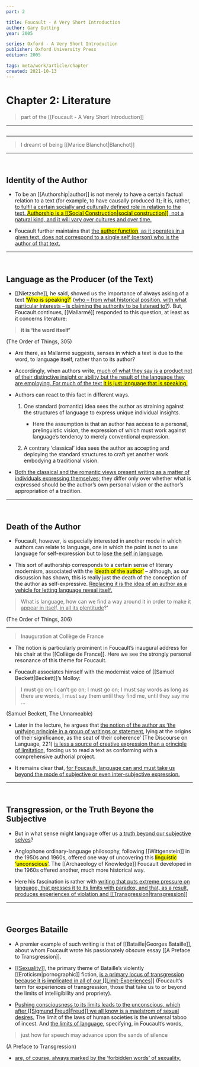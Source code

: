 ```yaml
---
part: 2

title: Foucault - A Very Short Introduction
author: Gary Gutting
year: 2005

series: Oxford - A Very Short Introduction
publisher: Oxford University Press
edition: 2005

tags: meta/work/article/chapter
created: 2021-10-13
---
```


# Chapter 2: Literature
> part of the [[Foucault - A Very Short Introduction]]

---

```toc
```

---

> <span class="quote-en">I dreamt of being [[Marice Blanchot|Blanchot]]</span>

---

<br>

## Identity of the Author

-  To be an [[Authorship|author]] is not merely to have a certain factual relation to a text (for example, to have causally produced it); it is, rather, <u>to fulfil a certain socially and culturally defined role in relation to the text. <mark>Authorship is a [[Social Construction|social construction]]</mark>, not a natural kind, and it will vary over cultures and over time.</u>

-  Foucault further maintains that <u>the <mark>author function</mark>, as it operates in a given text, does not correspond to a single self (person) who is the author of that text.</u>

---

<br>

## Language as the Producer (of the Text)

-  [[Nietzsche]], he said, showed us the importance of always asking of a text <mark>‘Who is speaking?’</mark> (<u>who – from what historical position, with what particular interests – is claiming the authority to be listened to?</u>). But, Foucault continues, [[Mallarmé]] responded to this question, at least as it concerns literature: 

> <span class="quote-en">**it is ‘the word itself’** </span>

<p class="close">
	(<span class="title">The Order of Things</span>, 305)
</p>

-  Are there, as Mallarmé suggests, senses in which a text is due to the word, to language itself, rather than to its author?

-  Accordingly, when authors write, <u>much of what they say is a product not of their distinctive insight or ability but the result of the language they are employing. For much of the text <mark>it is just language that is speaking.</mark></u>

-  Authors can react to this fact in different ways. 

	1. One standard (romantic) idea sees the author as straining against the structures of language to express unique individual insights.

		- Here the assumption is that an author has access to a personal, prelinguistic vision, the expression of which must work against language’s tendency to merely conventional expression. 
		
	2. A contrary ‘classical’ idea sees the author as accepting and deploying the standard structures to craft yet another work embodying a traditional vision.

- <u>Both the classical and the romantic views present writing as a matter of individuals expressing themselves;</u> they differ only over whether what is expressed should be the author’s own personal vision or the author’s appropriation of a tradition.

---

<br>

## Death of the Author

-  Foucault, however, is especially interested in another mode in which authors can relate to language, one in which the point is not to use language for self-expression but to <u>lose the self in language</u>.

-  This sort of authorship corresponds to a certain sense of literary modernism, associated with the <mark>‘death of the author’</mark> – although, as our discussion has shown, this is really just the death of the conception of the author as self-expressive. <u>Replacing it is the idea of an author as a vehicle for letting language reveal itself.</u>

 
> <span class="quote-en">What is language, how can we find a way around it in order to make it <u>appear in itself, in all its plentitude</u>?’</span>

<p class="close">
	(<span class="title">The Order of Things</span>, 306)
</p>

---

> Inauguration at Collège de France

-  The notion is particularly prominent in Foucault’s inaugural address for his chair at the [[Collège de France]]. Here we see the strongly personal resonance of this theme for Foucault.

-  Foucault associates himself with the modernist voice of [[Samuel Beckett|Beckett]]’s Molloy:

> <span class="quote-en">I must go on; I can’t go on; I must go on; I must say words as long as there are words, I must say them until they find me, until they say me …</span>

<p class="close">
	(Samuel Beckett, <span class="title">The Unnameable</span>)
</p>


-  Later in the lecture, he argues that <u>the notion of the author as ‘the unifying principle in a group of writings or statement</u>, lying at the origins of their significance, as the seat of their coherence’ (<span class="title">The Discourse on Language</span>, 221) <u>is less a source of creative expression than a principle of limitation</u>, forcing us to read a text as conforming with a comprehensive authorial project.

-  It remains clear that, <u>for Foucault, language can and must take us beyond the mode of subjective or even inter-subjective expression.</u>

---

<br>

## Transgression, or the Truth Beyone the Subjective

-  But in what sense might language offer us <u>a truth beyond our subjective selves</u>?

-  Anglophone ordinary-language philosophy, following [[Wittgenstein]] in the 1950s and 1960s, offered one way of uncovering this <mark>linguistic ‘unconscious’</mark>. The [[Archaeology of Knowledge]] Foucault developed in the 1960s offered another, much more historical way.

-  Here his fascination is rather with <u>writing that puts extreme pressure on language, that presses it to its limits with paradox, and that, as a result, produces experiences of violation and [[Transgression|transgression]]</u>

---

<br>

## Georges Bataille

-  A premier example of such writing is that of [[Bataille|Georges Bataille]], about whom Foucault wrote his passionately obscure essay [[A Preface to Transgression]].

-  <u>[[Sexuality]]</u>, the primary theme of Bataille’s violently [[Eroticism|pornographic]] fiction, <u>is a primary locus of transgression because it is implicated in all of our [[Limit-Experiences]]</u> (Foucault’s term for experiences of transgression, those that take us to or beyond the limits of intelligibility and propriety).

-  <u>Pushing consciousness to its limits leads to the unconscious, which after [[Sigmund Freud|Freud]] we all know is a maelstrom of sexual desires.</u> The limit of the laws of human societies is the universal taboo of incest. And <u>the limits of language</u>, specifying, in Foucault’s words,

> <span class="quote-en">just how far speech may advance upon the sands of silence</span>

<p class="close">
	(<span class="title">A Preface to Transgression</span>)
</p>

- <u>are, of course, always marked by the ‘forbidden words’ of sexuality.</u>